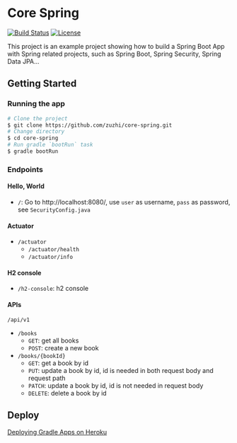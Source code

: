# Core Spring

[![Build Status](https://travis-ci.org/zuzhi/core-spring.svg?branch=master)](https://travis-ci.org/zuzhi/core-spring)
[![License](https://img.shields.io/badge/license-mit-blue.svg)](https://github.com/zuzhi/core-spring/blob/master/LICENSE)

This project is an example project showing how to build a Spring Boot App with Spring related projects, such as Spring Boot, Spring Security, Spring Data JPA...

## Getting Started

### Running the app

```bash
# Clone the project
$ git clone https://github.com/zuzhi/core-spring.git
# Change directory
$ cd core-spring
# Run gradle `bootRun` task
$ gradle bootRun
```

### Endpoints

#### Hello, World

* `/`: Go to http://localhost:8080/, use `user` as username, `pass` as password, see `SecurityConfig.java`

#### Actuator

* `/actuator`
    * `/actuator/health`
    * `/actuator/info`

#### H2 console

* `/h2-console`: h2 console

#### APIs

`/api/v1`

* `/books`
    * `GET`: get all books
    * `POST`: create a new book
* `/books/{bookId}`
    * `GET`: get a book by id
    * `PUT`: update a book by id, id is needed in both request body and request path
    * `PATCH`: update a book by id, id is not needed in request body
    * `DELETE`: delete a book by id


## Deploy

[Deploying Gradle Apps on Heroku](https://devcenter.heroku.com/articles/deploying-gradle-apps-on-heroku)